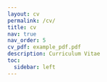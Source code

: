 ```yaml
---
layout: cv
permalink: /cv/
title: cv
nav: true
nav_order: 5
cv_pdf: example_pdf.pdf
description: Curriculum Vitae
toc:
  sidebar: left
---
```

